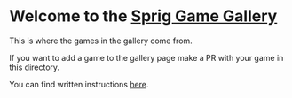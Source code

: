 # Welcome to the [Sprig Game Gallery](https://sprig-gallery.hackclub.dev)

This is where the games in the gallery come from.

If you want to add a game to the gallery page make a PR with your game in this directory.

You can find written instructions [here](https://sprig-gallery.hackclub.dev/share).
